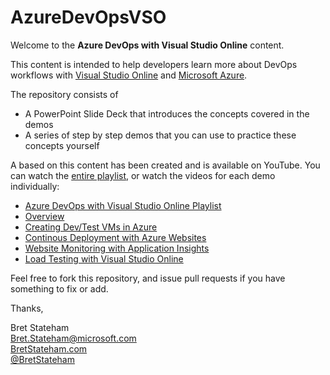 AzureDevOpsVSO
==============

Welcome to the **Azure DevOps with Visual Studio Online** content.  

This content is intended to help developers learn more about DevOps workflows with [Visual Studio Online](http://visualstudio.com "Visual Studio Online Website") and [Microsoft Azure](http://azure.microsoft.com "Azure Website"). 

The repository consists of 

- A PowerPoint Slide Deck that introduces the concepts covered in the demos
- A series of step by step demos that you can use to practice these concepts yourself

A based on this content has been created and is available on YouTube.  You can watch the [entire playlist](http://aka.ms/azuredevopsvsovids "YouTube Playlist"), or watch the videos for each demo individually:

- [Azure DevOps with Visual Studio Online Playlist](http://aka.ms/azuredevopsvsovids "YouTube Playlist")
- [Overview](http://aka.ms/azuredevopsvid00 "Overview Video")
- [Creating Dev/Test VMs in Azure](http://aka.ms/azuredevopsvid01 "YouTube Video")
- [Continous Deployment with Azure Websites](http://aka.ms/azuredevopsvid02 "YouTube Video")
- [Website Monitoring with Application Insights](http://aka.ms/azuredevopsvid03 "YouTube Video")
- [Load Testing with Visual Studio Online](http://aka.ms/azuredevopsvid04 "YouTube Video")

Feel free to fork this repository, and issue pull requests if you have something to fix or add.  

Thanks,

Bret Stateham<br/>
Bret.Stateham@microsoft.com<br/>
[BretStateham.com](http://BretStateham.com "Bret Stateham's Blog")<br/>
[@BretStateham](http://twitter.com/BretStateham "Bret's Twitter Account")




